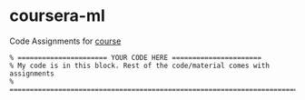 # coursera-ml
Code Assignments for [course](https://www.coursera.org/learn/machine-learning/discussions?sort=lastActivityAtDesc&page=1)


```
% ====================== YOUR CODE HERE ======================
% My code is in this block. Rest of the code/material comes with assignments
% =========================================================================
```
